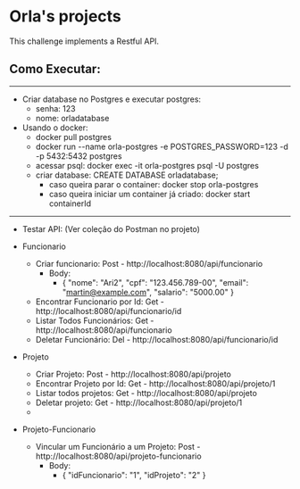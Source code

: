 
# Orla's projects

This challenge implements a Restful API.

## Como Executar:
___________________________
* Criar database no Postgres e executar postgres:
  * senha: 123
  * nome: orladatabase
* Usando o docker: 
  * docker pull postgres
  * docker run --name orla-postgres -e POSTGRES_PASSWORD=123 -d -p 5432:5432 postgres
  * acessar psql: docker exec -it orla-postgres psql -U postgres
  * criar database: CREATE DATABASE orladatabase;
    * caso queira parar o container: docker stop orla-postgres
    * caso queira iniciar um container já criado: docker start containerId
____________________________
* Testar API: (Ver coleção do Postman no projeto)
* Funcionario
  * Criar funcionario: Post -  http://localhost:8080/api/funcionario
    * Body:
      * {
        "nome": "Ari2",
        "cpf": "123.456.789-00",
        "email": "martin@example.com",
        "salario": "5000.00"
        }
  * Encontrar Funcionario por Id: Get - http://localhost:8080/api/funcionario/id
  * Listar Todos Funcionários: Get -  http://localhost:8080/api/funcionario
  * Deletar Funcionário: Del - http://localhost:8080/api/funcionario/id

* Projeto
  * Criar Projeto: Post - http://localhost:8080/api/projeto
  * Encontrar Projeto por Id: Get - http://localhost:8080/api/projeto/1
  * Listar todos projetos: Get - http://localhost:8080/api/projeto
  * Deletar projeto: Get - http://localhost:8080/api/projeto/1
  * 
* Projeto-Funcionario
  * Vincular um Funcionário a um Projeto: Post - http://localhost:8080/api/projeto-funcionario
    * Body:
      * {
        "idFuncionario": "1",
        "idProjeto": "2"
        }
